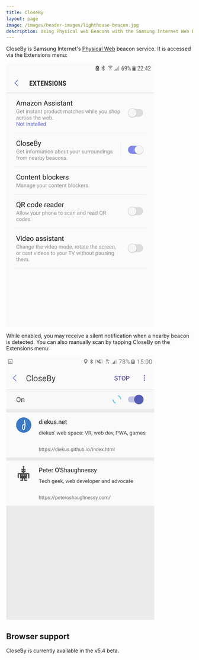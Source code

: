 ```yaml
---
title: CloseBy
layout: page
image: /images/header-images/lighthouse-beacon.jpg
description: Using Physical web Beacons with the Samsung Internet Web Browser
---
```

CloseBy is Samsung Internet's [Physical Web](https://google.github.io/physical-web/) beacon service. It is accessed via the
Extensions menu:

![CloseBy showing Physical Web beacons](/images/docs/closeby-extensions.png)

While enabled, you may receive a silent notification when a nearby beacon is detected. You can also manually scan by tapping CloseBy on the Extensions menu:

![CloseBy showing Physical Web beacons](/images/docs/closeby-beacons.png)

## Browser support

CloseBy is currently available in the v5.4 beta.
